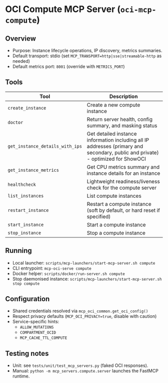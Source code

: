 # OCI Compute MCP Server (`oci-mcp-compute`)

## Overview
- Purpose: Instance lifecycle operations, IP discovery, metrics summaries.
- Default transport: stdio (set `MCP_TRANSPORT=http|sse|streamable-http` as needed)
- Default metrics port: `8001` (override with `METRICS_PORT`)

## Tools
| Tool | Description |
|------|-------------|
| `create_instance` | Create a new compute instance |
| `doctor` | Return server health, config summary, and masking status |
| `get_instance_details_with_ips` | Get detailed instance information including all IP addresses (primary and secondary, public and private) - optimized for ShowOCI |
| `get_instance_metrics` | Get CPU metrics summary and instance details for an instance |
| `healthcheck` | Lightweight readiness/liveness check for the compute server |
| `list_instances` | List compute instances |
| `restart_instance` | Restart a compute instance (soft by default, or hard reset if specified) |
| `start_instance` | Start a compute instance |
| `stop_instance` | Stop a compute instance |

## Running
- Local launcher: `scripts/mcp-launchers/start-mcp-server.sh compute`
- CLI entrypoint: `mcp-oci-serve compute`
- Docker helper: `scripts/docker/run-server.sh compute`
- Stop daemonised instance: `scripts/mcp-launchers/start-mcp-server.sh stop compute`

## Configuration
- Shared credentials resolved via `mcp_oci_common.get_oci_config()`
- Respect privacy defaults (`MCP_OCI_PRIVACY=true`, disable with caution)
- Service-specific hints:
  - `ALLOW_MUTATIONS`
  - `COMPARTMENT_OCID`
  - `MCP_CACHE_TTL_COMPUTE`

## Testing notes
- Unit: see `tests/unit/test_mcp_servers.py` (faked OCI responses).
- Manual: `python -m mcp_servers.compute.server` launches the FastMCP runtime.

